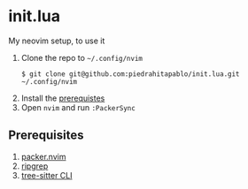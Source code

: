 # init.lua

My neovim setup, to use it

1. Clone the repo to `~/.config/nvim`
    ```
    $ git clone git@github.com:piedrahitapablo/init.lua.git ~/.config/nvim
    ```
1. Install the [prerequistes](#prerequisites)
1. Open `nvim` and run `:PackerSync`

## Prerequisites

1. [packer.nvim](https://github.com/wbthomason/packer.nvim)
1. [ripgrep](https://github.com/BurntSushi/ripgrep)
1. [tree-sitter CLI](https://github.com/tree-sitter/tree-sitter)
